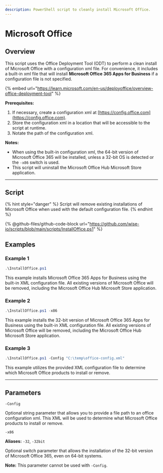 ```yaml
---
description: PowerShell script to cleanly install Microsoft Office.
---
```


# Microsoft Office

## Overview

This script uses the Office Deployment Tool (ODT) to perform a clean install of Microsoft Office with a configuration xml file. For convenience, it includes a built-in xml file that will install **Microsoft Office 365 Apps for Business** if a configuration file is not specified.

{% embed url="https://learn.microsoft.com/en-us/deployoffice/overview-office-deployment-tool" %}

**Prerequisites:**

1. If necessary, create a configuration xml at [https://config.office.com](https://config.office.com).
2. Store the configuration xml in a location that will be accessible to the script at runtime.
3. Notate the path of the configuration xml.

**Notes:**

* When using the built-in configuration xml, the 64-bit version of Microsoft Office 365 will be installed, unless a 32-bit OS is detected or the `-x86` switch is used.
* This script will uninstall the Microsoft Office Hub Microsoft Store application.

***

## Script

{% hint style="danger" %}
Script will remove existing installations of Microsoft Office when used with the default configuration file.
{% endhint %}

{% @github-files/github-code-block url="https://github.com/wise-io/scripts/blob/main/scripts/InstallOffice.ps1" %}

## Examples

### Example 1

```powershell
.\InstallOffice.ps1
```

This example installs Microsoft Office 365 Apps for Business using the built-in XML configuration file. All existing versions of Microsoft Office will be removed, including the Microsoft Office Hub Microsoft Store application.

### Example 2

```powershell
.\InstallOffice.ps1 -x86
```

This example installs the 32-bit version of Microsoft Office 365 Apps for Business using the built-in XML configuration file. All existing versions of Microsoft Office will be removed, including the Microsoft Office Hub Microsoft Store application.

### Example 3

```powershell
.\InstallOffice.ps1 -Config "C:\temp\office-config.xml"
```

This example utilizes the provided XML configuration file to determine which Microsoft Office products to install or remove.

***

## Parameters

`-Config`

Optional string parameter that allows you to provide a file path to an office configuration xml. This XML will be used to determine what Microsoft Office products to install or remove.



`-x86`

**Aliases:** `-32`, `-32bit`

Optional switch parameter that allows the installation of the 32-bit version of Microsoft Office 365, even on 64-bit systems.&#x20;

**Note:** This parameter cannot be used with `-Config`.

